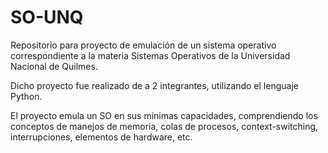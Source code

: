 # SO-UNQ
Repositorio para proyecto de emulación de un sistema operativo correspondiente a la materia Sistemas Operativos de la Universidad Nacional de Quilmes.

Dicho proyecto fue realizado de a 2 integrantes, utilizando el lenguaje Python.

El proyecto emula un SO en sus minimas capacidades, comprendiendo los conceptos de manejos de memoria, colas de procesos, context-switching, interrupciones, elementos de hardware, etc.
